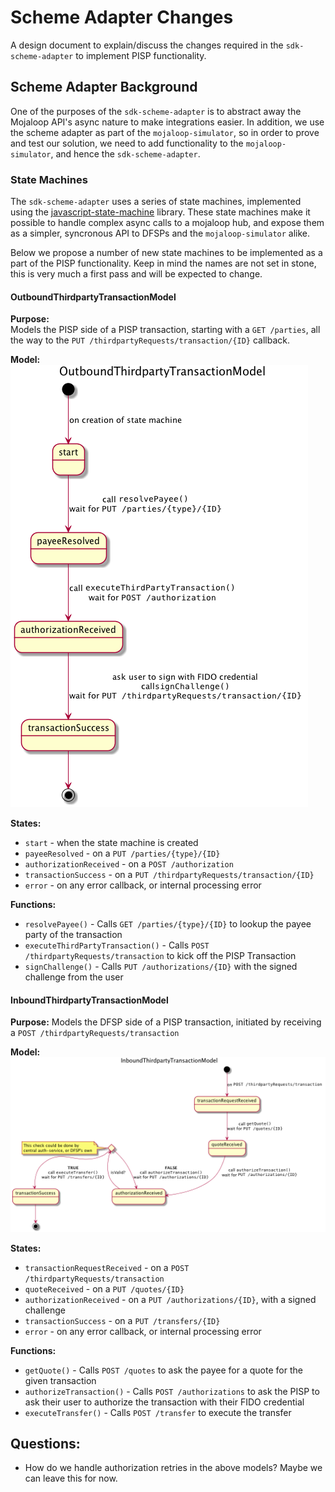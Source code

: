 # Scheme Adapter Changes

A design document to explain/discuss the changes required in the `sdk-scheme-adapter` to implement PISP functionality.

## Scheme Adapter Background

One of the purposes of the `sdk-scheme-adapter` is to abstract away the Mojaloop API's async nature to make integrations easier. In addition, we use the scheme adapter as part of the `mojaloop-simulator`, so in order to prove and test our solution, we need to add functionality to the `mojaloop-simulator`, and hence the `sdk-scheme-adapter`.

### State Machines

The `sdk-scheme-adapter` uses a series of state machines, implemented using the [javascript-state-machine](https://github.com/jakesgordon/javascript-state-machine) library. These state machines make it possible to handle complex async calls to a mojaloop hub, and expose them as a simpler, syncronous API to DFSPs and the `mojaloop-simulator` alike.

Below we propose a number of new state machines to be implemented as a part of the PISP functionality. Keep in mind the names are not set in stone, this is very much a first pass and will be expected to change.

#### OutboundThirdpartyTransactionModel

**Purpose:**   
Models the PISP side of a PISP transaction, starting with a `GET /parties`, all the way to the `PUT /thirdpartyRequests/transaction/{ID}` callback.

**Model:**  
![](./out/state_diagrams/OutboundThirdpartyTransactionModel/OutboundThirdpartyTransactionModel.png)

**States:**
- `start` - when the state machine is created
- `payeeResolved` - on a `PUT /parties/{type}/{ID}`
- `authorizationReceived` - on a `POST /authorization`
- `transactionSuccess` - on a `PUT /thirdpartyRequests/transaction/{ID}`
- `error` - on any error callback, or internal processing error

**Functions:**
- `resolvePayee()` - Calls `GET /parties/{type}/{ID}` to lookup the payee party of the transaction
- `executeThirdPartyTransaction()` - Calls `POST /thirdpartyRequests/transaction` to kick off the PISP Transaction
- `signChallenge()` - Calls `PUT /authorizations/{ID}` with the signed challenge from the user


#### InboundThirdpartyTransactionModel

**Purpose:** 
Models the DFSP side of a PISP transaction, initiated by receiving a `POST /thirdpartyRequests/transaction`

**Model:**  
![](./out/state_diagrams/InboundThirdpartyTransactionModel/InboundThirdpartyTransactionModel.png)

**States:**
- `transactionRequestReceived` - on a `POST /thirdpartyRequests/transaction`
- `quoteReceived` - on a `PUT /quotes/{ID}`
- `authorizationReceived` - on a `PUT /authorizations/{ID}`, with a signed challenge
- `transactionSuccess` - on a `PUT /transfers/{ID}`
- `error` - on any error callback, or internal processing error

**Functions:**
- `getQuote()` - Calls `POST /quotes` to ask the payee for a quote for the given transaction
- `authorizeTransaction()` - Calls `POST /authorizations` to ask the PISP to ask their user to authorize the transaction with their FIDO credential
- `executeTransfer()` - Calls `POST /transfer` to execute the transfer

## Questions:

- How do we handle authorization retries in the above models? Maybe we can leave this for now.